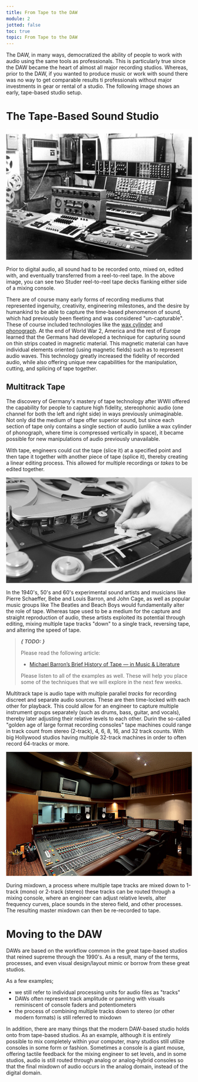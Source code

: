 ```yaml
---
title: From Tape to the DAW
module: 2
jotted: false
toc: true
topic: From Tape to the DAW
---
```


The DAW, in many ways, democratized the ability of people to work with audio using the same tools as professionals. This is particularly true since the DAW became the heart of almost all major recording studios. Whereas, prior to the DAW, if you wanted to produce music or work with sound there was no way to get comparable results ti professionals without major investments in gear or rental of a studio. The following image shows an early, tape-based studio setup.

# The Tape-Based Sound Studio

![Example of an older tape-based studio, with twin Studer tape decks flanking a mixing console.](../imgs/studer-studio.jpg "Example of an older tape-based studio, with twin Studer tape decks flanking a mixing console.")

Prior to digital audio, all sound had to be recorded onto, mixed on, edited with, and eventually transferred from a reel-to-reel tape. In the above image, you can see two Studer reel-to-reel tape decks flanking either side of a mixing console.

There are of course many early forms of recording mediums that represented ingenuity, creativity, engineering milestones, and the desire by humankind to be able to capture the time-based phenomenon of sound, which had previously been fleeting and was considered "un-capturable". These of course included technologies like the [wax cylinder](http://cylinders.library.ucsb.edu/history-brownwax.php) and [phonograph](https://en.wikipedia.org/wiki/Phonograph). At the end of World War 2, America and the rest of Europe learned that the Germans had developed a technique for capturing sound on thin strips coated in magnetic material. This magnetic material can have individual elements oriented (using magnetic fields) such as to represent audio waves. This technology greatly increased the fidelity of recorded audio, while also offering unique new capabilities for the manipulation, cutting, and splicing of tape together.

## Multitrack Tape

The discovery of Germany's mastery of tape technology after WWII offered the capability for people to capture high fidelity, stereophonic audio (one channel for both the left and right side) in ways previously unimaginable. Not only did the medium of tape offer superior sound, but since each section of tape only contains a single section of audio (unlike a wax cylinder of phonograph, where time is compressed vertically in space), it became possible for new manipulations of audio previously unavailable.

With tape, engineers could cut the tape (slice it) at a specified point and then tape it together with another piece of tape (splice it), thereby creating a linear editing process. This allowed for multiple recordings or _takes_ to be edited together.

![Example of someone about to cut tape](../imgs/tape-splicing.jpg "Example of someone about to cut tape")

In the 1940's, 50's and 60's experimental sound artists and musicians like Pierre Schaeffer, Bebe and Louis Barron, and John Cage, as well as popular music groups like The Beatles and Beach Boys would fundamentally alter the role of tape. Whereas tape used to be a medium for the capture and straight reproduction of audio, these artists exploited its potential through editing, mixing multiple tape tracks "down" to a single track, reversing tape, and altering the speed of tape.

> **_{ TODO: }_**
>
> Please read the following article:
>
> - [Michael Barron’s Brief History of Tape — in Music & Literature](https://www.musicandliterature.org/features/2015/3/28/a-brief-history-of-tape)
>
> Please listen to all of the examples as well. These will help you place some of the techniques that we will explore in the next few weeks.

Multitrack tape is audio tape with multiple parallel _tracks_ for recording discreet and separate audio sources. These are then time-locked with each other for playback. This could allow for an engineer to capture multiple instrument groups separately (such as drums, bass, guitar, and vocals), thereby later adjusting their relative levels to each other. Durin the so-called "golden age of large format recording consoles" tape machines could range in track count from stereo (2-track), 4, 6, 8, 16, and 32 track counts. With big Hollywood studios having multiple 32-track machines in order to often record 64-tracks or more.

![API Console in Sunset Studio](../imgs/apiConsole_sunset_studio.jpg "API Console in Sunset Studio")

During mixdown, a process where multiple tape tracks are mixed down to 1-track (mono) or 2-track (stereo) these tracks can be routed through a mixing console, where an engineer can adjust relative levels, alter frequency curves, place sounds in the stereo field, and other processes. The resulting master mixdown can then be re-recorded to tape.

# Moving to the DAW

DAWs are based on the workflow common in the great tape-based studios that reined supreme through the 1990's. As a result, many of the terms, processes, and even visual design/layout mimic or borrow from these great studios.

As a few examples;

- we still refer to individual processing units for audio files as "tracks"
- DAWs often represent track amplitude or panning with visuals reminiscent of console faders and potentiometers
- the process of combining multiple tracks down to stereo (or other modern formats) is still referred to mixdown

In addition, there are many things that the modern DAW-based studio holds onto from tape-based studios. As an example, although it is entirely possible to mix completely within your computer, many studios still utilize consoles in some form or fashion. Sometimes a console is a giant mouse, offering tactile feedback for the mixing engineer to set levels, and in some studios, audio is still routed through analog or analog-hybrid consoles so that the final mixdown of audio occurs in the analog domain, instead of the digital domain. 
